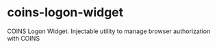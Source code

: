 # coins-logon-widget
COINS Logon Widget.  Injectable utility to manage browser authorization with COINS
